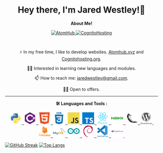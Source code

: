 <div align="center">
  <h1>Hey there, I'm Jared Westley!👋</h1>
  <p><b>About Me!</b><p>
  <a href="https://atomhub.xyz" target="_blank" rel="noopener noreferrer">
    <img src="https://img.shields.io/badge/-AtomHub-yellow?style=for-the-badge&logo=html5&logoColor=white" alt="AtomHub"/>
  </a>
  <a href="https://cognitohosting.org">
    <img src="https://img.shields.io/badge/-CognitoHosting-blue?style=for-the-badge&logo=html5&logoColor=white" alt="CognitoHosting"/>
  </a>
</div>





<div align="center">
  <!--<img src="https://komarev.com/ghpvc/?username=JaredWestley&style=flat-square&color=blue" alt=""/>-->
</div>

<div align="center">
  <br>
    <p>⚡ In my free time, I like to develop websites. <a href="https://atomhub.xyz" target="_blank" rel="noopener noreferrer">Atomhub.xyz</a> and <a href="https://cognitohosting.org" target="_blank" rel="noopener noreferrer">Cognitohosting.org</a>.</p>
    <p>👨‍🎓 Interested in learning new languages and modules.</p>
    <p>📫 How to reach me: <a href="mailto:jaredwestley@gmail.com" >jaredwestley@gmail.com</a>.</p>
    <p>🧑‍💻 Open to offers.</p>
</div>

---

<div align="center">
  <p><b>🛠️ Languages and Tools :</b><p>
  <a href="https://www.python.org/">
    <img src="https://github.com/devicons/devicon/blob/master/icons/python/python-original.svg" title="Python" alt="Python" width="40" height="40"/>&nbsp;
  </a>
  
  <a href="https://docs.microsoft.com/en-us/dotnet/csharp/">
    <img src="https://github.com/devicons/devicon/blob/master/icons/csharp/csharp-plain.svg" title="CSharp" alt="CSharp" width="40" height="40"/>&nbsp;
  </a>
  
  <a href="https://en.wikipedia.org/wiki/HTML">
    <img src="https://github.com/devicons/devicon/blob/master/icons/html5/html5-original.svg" title="HTML5" alt="HTML" width="40" height="40"/>&nbsp;
  </a>
  
  <a href="https://en.wikipedia.org/wiki/CSS">
      <img src="https://github.com/devicons/devicon/blob/master/icons/css3/css3-plain-wordmark.svg"  title="CSS3" alt="CSS" width="40" height="40"/>&nbsp;
  </a>
  
  <a href="https://www.javascript.com/">
    <img src="https://github.com/devicons/devicon/blob/master/icons/javascript/javascript-original.svg" title="TypeScript" alt="TypeScript" width="40" height="40"/>&nbsp;
  </a>
  
  <a href="https://www.typescriptlang.org/">
    <img src="https://github.com/devicons/devicon/blob/master/icons/typescript/typescript-original.svg" title="JavaScript" alt="JavaScript" width="40" height="40"/>&nbsp;
  </a>
  
  <a href="https://reactjs.org/">
    <img src="https://github.com/devicons/devicon/blob/master/icons/react/react-original-wordmark.svg" title="React" alt="React" width="40" height="40"/>&nbsp;
  </a>
  
  <a href="https://www.nginx.com/">
    <img src="https://github.com/devicons/devicon/blob/master/icons/nginx/nginx-original.svg" title="NGINX"  alt="NGINX" width="40" height="40"/>&nbsp;
  </a>
  
  <a href="https://flask.palletsprojects.com/">
    <img src="https://github.com/devicons/devicon/blob/master/icons/flask/flask-original.svg" title="Flask"  alt="Flask" width="40" height="40"/>&nbsp;
  </a>
  
  <a href="https://wordpress.com/">
    <img src="https://github.com/devicons/devicon/blob/master/icons/wordpress/wordpress-plain-wordmark.svg" title="Wordpress"  alt="Wordpress" width="40" height="40"/>&nbsp;
  </a>
  
  <a href="https://firebase.google.com/">
    <img src="https://github.com/devicons/devicon/blob/master/icons/firebase/firebase-plain-wordmark.svg" title="Firebase" alt="Firebase" width="40" height="40"/>&nbsp;
  </a>
  
  <a href="https://www.mysql.com/">
    <img src="https://github.com/devicons/devicon/blob/master/icons/mysql/mysql-original-wordmark.svg" title="MySQL"  alt="MySQL" width="40" height="40"/>&nbsp;
  </a>
  
  <a href="https://www.arduino.cc/">
    <img src="https://github.com/devicons/devicon/blob/master/icons/arduino/arduino-original.svg" title="Arduino"  alt="Arduino" width="40" height="40"/>&nbsp;
  </a>
  
  <a href="https://www.debian.org/">
    <img src="https://github.com/devicons/devicon/blob/master/icons/debian/debian-original.svg" title="Debian"  alt="Debian" width="40" height="40"/>&nbsp;
  </a>
  
  <a href="https://code.visualstudio.com/">
    <img src="https://github.com/devicons/devicon/blob/master/icons/vscode/vscode-original-wordmark.svg" title="VSCode"  alt="VSCode" width="40" height="40"/>&nbsp;
  </a>
  
  <a href="https://visualstudio.microsoft.com/">
    <img src="https://github.com/devicons/devicon/blob/master/icons/visualstudio/visualstudio-plain-wordmark.svg" title="VS"  alt="VS" width="40" height="40"/>&nbsp;
  </a>
</div>

[![GitHub Streak](http://github-readme-streak-stats.herokuapp.com?user=JaredWestley&theme=dark&background=000000)](https://git.io/streak-stats)
[![Top Langs](https://github-readme-stats.vercel.app/api/top-langs/?username=JaredWestley&layout=compact&theme=vision-friendly-dark)](https://github.com/anuraghazra/github-readme-stats)

